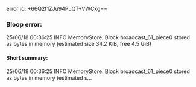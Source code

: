 error id: +66Q2f1ZJu94PuQT+VWCxg==
### Bloop error:

25/06/18 00:36:25 INFO MemoryStore: Block broadcast_61_piece0 stored as bytes in memory (estimated size 34.2 KiB, free 4.5 GiB)
#### Short summary: 

25/06/18 00:36:25 INFO MemoryStore: Block broadcast_61_piece0 stored as bytes in memory (estimated s...